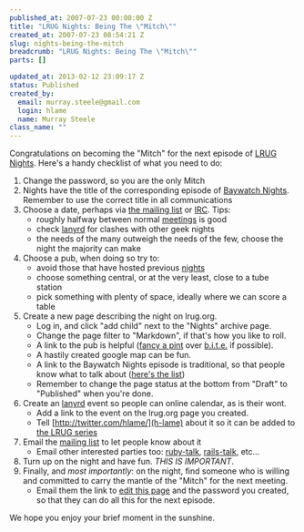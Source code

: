 ```yaml
--- 
published_at: 2007-07-23 00:00:00 Z
title: "LRUG Nights: Being The \"Mitch\""
created_at: 2007-07-23 08:54:21 Z
slug: nights-being-the-mitch
breadcrumb: "LRUG Nights: Being The \"Mitch\""
parts: []

updated_at: 2013-02-12 23:09:17 Z
status: Published
created_by: 
  email: murray.steele@gmail.com
  login: hlame
  name: Murray Steele
class_name: ""
---
```


Congratulations on becoming the "Mitch" for the next episode of [LRUG Nights](/nights).  Here's a handy checklist of what you need to do:

1. Change the password, so you are the only Mitch
2. Nights have the title of the corresponding episode of [Baywatch Nights](http://www.tv.com/baywatch-nights/show/468/episode_listings.html?tag=subtabs;list).  Remember to use the correct title in all communications
3. Choose a date, perhaps via [the mailing list](http://lists.lrug.org/listinfo.cgi/chat-lrug.org) or [IRC](/irc).  Tips:
   * roughly halfway between normal [meetings](/meetings) is good
   * check [lanyrd](http://lanyrd.com/) for clashes with other geek nights
   * the needs of the many outweigh the needs of the few, choose the night the majority can make
4. Choose a pub, when doing so try to:
   * avoid those that have hosted previous [nights](/nights)
   * choose something central, or at the very least, close to a tube station
   * pick something with plenty of space, ideally where we can score a table
5. Create a new page describing the night on lrug.org.
   * Log in, and click "add child" next to the "Nights" archive page.
   * Change the page filter to "Markdown", if that's how you like to roll.
   * A link to the pub is helpful ([fancy a pint](http://fancyapint.com/) over [b.i.t.e.](http://beerintheevening.com/) if possible).
   * A hastily created google map can be fun.
   * A link to the Baywatch Nights episode is traditional, so that people know what to talk about ([here's the list](http://www.tv.com/baywatch-nights/show/468/episode_listings.html?tag=subtabs;list))
   * Remember to change the page status at the bottom from "Draft" to "Published" when you're done.
6. Create an [lanyrd](http://lanyrd.com/) event so people can online calendar, as is their wont.  
   * Add a link to the event on the lrug.org page you created.
   * Tell [http://twitter.com/hlame/](h-lame) about it so it can be added to [the LRUG series](http://lanyrd.com/series/lrug/)
7. Email the [mailing list](http://lists.lrug.org/listinfo.cgi/chat-lrug.org) to let people know about it
   * Email other interested parties too: [ruby-talk](http://www.ruby-lang.org/en/community/mailing-lists/), [rails-talk](http://groups.google.com/group/rubyonrails-talk), etc...
8. Turn up on the night and have fun. *THIS IS IMPORTANT*.
9. Finally, and _most importantly_: on the night, find someone who is willing and committed to carry the mantle of the "Mitch" for the next meeting.
   * Email them the link to [edit this page](http://lrug.org/admin/pages/edit/46) and the password you created, so that they can do all this for the next episode.
 
We hope you enjoy your brief moment in the sunshine.

